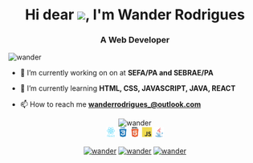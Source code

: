

<h1 align="center">Hi dear <img src="https://raw.githubusercontent.com/kaueMarques/kaueMarques/master/hi.gif" width="30px">, I'm Wander Rodrigues</h1>
<h3 align="center">A Web Developer</h3>
<p align="left"> <img src="https://komarev.com/ghpvc/?username=wander27rodrigues" alt="wander" /> </p>

- 🔭 I’m currently working on on at **SEFA/PA and SEBRAE/PA**

- 🌱 I’m currently learning **HTML, CSS, JAVASCRIPT, JAVA, REACT**

- 📫 How to reach me **wanderrodrigues_@outlook.com**



<p align="center">
<img src="https://github-readme-stats.vercel.app/api?username=wander27rodrigues&show_icons=true" alt="wander"/> 
 <br>
<img src="https://raw.githubusercontent.com/devicons/devicon/master/icons/react/react-original-wordmark.svg" alt="react" width="20" height="20"/>
<img src="https://raw.githubusercontent.com/devicons/devicon/master/icons/css3/css3-plain-wordmark.svg" alt="css3"  width="20" height="20"/>
<img src="https://raw.githubusercontent.com/devicons/devicon/master/icons/html5/html5-original-wordmark.svg" alt="html5"  width="20" height="20"/>
<img src="https://raw.githubusercontent.com/devicons/devicon/master/icons/javascript/javascript-original.svg" alt="javascript" width="20" height="20"/>
  <img src="https://raw.githubusercontent.com/devicons/devicon/master/icons/java/java-original.svg" alt="java" width="20" height="20"/>

</p>

<p align="center">
<a href="https://www.linkedin.com/in/wander-souza-9469831bb/" target="blank"><img align="center" src="https://cdn.jsdelivr.net/npm/simple-icons@3.0.1/icons/linkedin.svg" alt="wander" height="20" width="20" /></a>
<a href="https://www.facebook.com/wander.alisson/" target="blank"><img align="center" src="https://cdn.jsdelivr.net/npm/simple-icons@3.0.1/icons/facebook.svg" alt="wander" height="20" width="20" /></a>
<a href="https://www.instagram.com/wa_rodrigues_/" target="blank"><img align="center" src="https://cdn.jsdelivr.net/npm/simple-icons@3.0.1/icons/instagram.svg" alt="wander" height="20" width="20" /></a>
</p>
